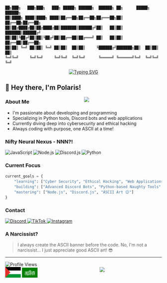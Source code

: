 ```ascii
██╗███╗   ███╗███╗   ███╗ █████╗ ██████╗  ██████╗ ██╗      █████╗ ██████╗ 
██║████╗ ████║████╗ ████║██╔══██╗██╔══██╗██╔═══██╗██║     ██╔══██╗██╔══██╗
██║██╔████╔██║██╔████╔██║███████║██████╔╝██║   ██║██║     ███████║██████╔╝
██║██║╚██╔╝██║██║╚██╔╝██║██╔══██║██╔═══╝ ██║   ██║██║     ██╔══██║██╔══██╗
██║██║ ╚═╝ ██║██║ ╚═╝ ██║██║  ██║██║     ╚██████╔╝███████╗██║  ██║██║  ██║
╚═╝╚═╝     ╚═╝╚═╝     ╚═╝╚═╝  ╚═╝╚═╝      ╚═════╝ ╚══════╝╚═╝  ╚═╝╚═╝  ╚═╝
```

<div align="center">
  
[![Typing SVG](https://readme-typing-svg.herokuapp.com?font=Fira+Code&pause=1000&color=F7F7F7&background=FF000000&center=true&vCenter=true&width=435&lines=Web+Developer;Python+Manipulator;Discord+Bot+Creator)](https://git.io/typing-svg)

</div>

## 👋 Hey there, I'm Polaris!

<img align="right" src="https://media.giphy.com/media/836HiJc7pgzy8iNXCn/giphy.gif" width="250" />

### About Me

- I'm passionate about developing and programming
- Specializing in Python tools, Discord bots and web applications
- Currently diving deep into cybersecurity and ethical hacking
- Always coding with purpose, one ASCII at a time!

### Nifty Neural Nexus - NNN?!

<p align="left">
  <img src="https://img.shields.io/badge/JavaScript-F7DF1E?style=for-the-badge&logo=javascript&logoColor=black" alt="JavaScript" />
  <img src="https://img.shields.io/badge/Node.js-339933?style=for-the-badge&logo=node.js&logoColor=white" alt="Node.js" />
  <img src="https://img.shields.io/badge/Discord.js-7289DA?style=for-the-badge&logo=discord&logoColor=white" alt="Discord.js" />
  <img src="https://img.shields.io/badge/Python-3776AB?style=for-the-badge&logo=python&logoColor=white" alt="Python" />
</p>

### Current Focus

```python
current_goals = {
    "learning": ["Cyber Security", "Ethical Hacking", "Web Applications"],
    "building": ["Advanced Discord Bots", "Python-based Naughty Tools", "Web Applications"],
    "mastering": ["Node.js", "Discord.js", "ASCII Art 😉"]
}
```

### Contact

<p align="left">
  <a href="https://discord.com/users/zsgd">
    <img src="https://img.shields.io/badge/Discord-@zsgd-7289DA?style=for-the-badge&logo=discord&logoColor=white" alt="Discord" />
  </a>
    <a href="https://tiktok.com/@bam7">
    <img src="https://img.shields.io/badge/TikTok-@bam7-000000?style=for-the-badge&logo=tiktok&logoColor=white" alt="TikTok" />
  </a>
  <a href="https://instagram.com/bam2">
    <img src="https://img.shields.io/badge/Instagram-@bam2-E4405F?style=for-the-badge&logo=instagram&logoColor=white" alt="Instagram" />
  </a>
</p>

### A Narcissist?

> I always create the ASCII banner before the code.
> No, I'm not a narcissist... I just appreciate good ASCII art! 😎

---

<div align="left">
  <img src="https://komarev.com/ghpvc/?username=immapolar&style=flat-square&color=blue" alt="Profile Views"/>
</div>

<img align="right" src="https://media.giphy.com/media/3oKIPnAiaMCws8nOsE/giphy.gif" width="200" />

<div align="left">
  <img src="flag1.svg" width="50" alt="Palestine Flag"/>
  <img src="flag2.svg" width="50" alt="Brigades Flag"/>
</div>
